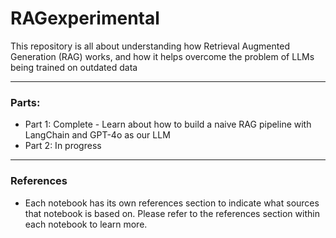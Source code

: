 # RAGexperimental
This repository is all about understanding how Retrieval Augmented Generation (RAG) works, and how it helps overcome the problem of LLMs being trained on outdated data

---
### Parts:
- Part 1: Complete - Learn about how to build a naive RAG pipeline with LangChain and GPT-4o as our LLM
- Part 2: In progress

---
### References
- Each notebook has its own references section to indicate what sources that notebook is based on. Please refer to the references section within each notebook to learn more.
